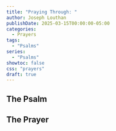 ```yaml
---
title: "Praying Through: "
author: Joseph Louthan
publishDate: 2025-03-15T00:00:00-05:00
categories:
  - Prayers
tags:
  - "Psalms"
series:
  - "Psalms"
showtoc: false
css: "prayers"
draft: true
---
```

## The Psalm


## The Prayer

<div style="font-variant: small-caps;">

</div>

```text

```
